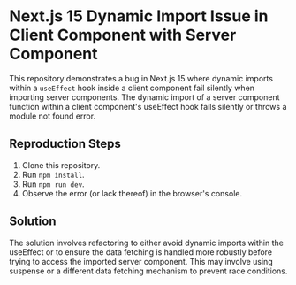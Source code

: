 # Next.js 15 Dynamic Import Issue in Client Component with Server Component

This repository demonstrates a bug in Next.js 15 where dynamic imports within a `useEffect` hook inside a client component fail silently when importing server components.  The dynamic import of a server component function within a client component's useEffect hook fails silently or throws a module not found error.

## Reproduction Steps

1. Clone this repository.
2. Run `npm install`.
3. Run `npm run dev`.
4. Observe the error (or lack thereof) in the browser's console.

## Solution
The solution involves refactoring to either avoid dynamic imports within the useEffect or to ensure the data fetching is handled more robustly before trying to access the imported server component.  This may involve using suspense or a different data fetching mechanism to prevent race conditions.